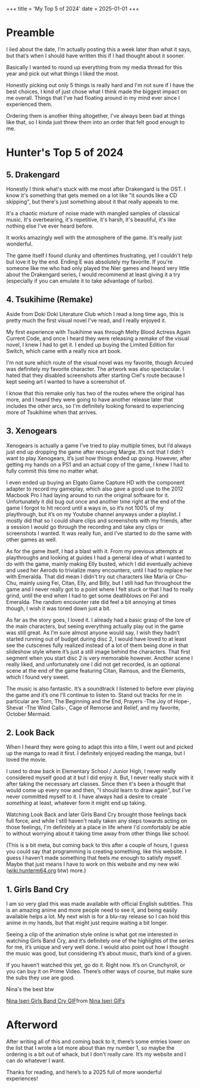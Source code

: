 +++
title = 'My Top 5 of 2024'
date = 2025-01-01
+++

# Preamble

I lied about the date, I’m actually posting this a week later than what it says, but that’s when I should have written this if I had thought about it sooner.


Basically I wanted to round up everything from my media thread for this year and pick out what things I liked the most.


Honestly picking out only 5 things is really hard and I'm not sure if I have the best choices, I kind of just chose what I think made the biggest impact on me overall. Things that I've had floating around in my mind ever since I experienced them.


Ordering them is another thing altogether, I've always been bad at things like that, so I kinda just threw them into an order that felt good enough to me.

# Hunter's Top 5 of 2024

## 5. Drakengard


Honestly I think what's stuck with me most after Drakengard is the OST. I know it's something that gets memed on a lot like "it sounds like a CD skipping", but there's just something about it that really appeals to me.


It's a chaotic mixture of noise made with mangled samples of classical music. It's overbearing, it's repetitive, it's harsh, it's beautiful, it's like nothing else I've ever heard before.


It works amazingly well with the atmosphere of the game. It's really just wonderful.


The game itself I found clunky and oftentimes frustrating, yet I couldn't help but love it by the end. Ending E was absolutely my favorite. If you're someone like me who had only played the Nier games and heard very little about the Drakengard series, I would recommend at least giving it a try (especially if you can emulate it to take advantage of turbo).


## 4. Tsukihime (Remake)


Aside from Doki Doki Literature Club which I read a long time ago, this is pretty much the first visual novel I've read, and I really enjoyed it.


My first experience with Tsukihime was through Melty Blood Actress Again Current Code, and once I heard they were releasing a remake of the visual novel, I knew I had to get it. I ended up buying the Limited Edition for Switch, which came with a really nice art book.


I'm not sure which route of the visual novel was my favorite, though Arcuied was definitely my favorite character. The artwork was also spectacular. I hated that they disabled screenshots after starting Ciel's route because I kept seeing art I wanted to have a screenshot of.


I know that this remake only has two of the routes where the original has more, and I heard they were going to have another release later that includes the other arcs, so I'm definitely looking forward to experiencing more of Tsukihime when that arrives.


## 3. Xenogears


Xenogears is actually a game I’ve tried to play multiple times, but I’d always just end up dropping the game after rescuing Margie. It’s not that I didn’t want to play Xenogears, it’s just how things ended up going. However, after getting my hands on a PS1 and an actual copy of the game, I knew I had to fully commit this time no matter what.


I even ended up buying an Elgato Game Capture HD with the component adapter to record my gameplay, which also gave a good use to the 2012 Macbook Pro I had laying around to run the original software for it. Unfortunately it did bug out once and another time right at the end of the game I forgot to hit record until a ways in, so it’s not 100% of my playthrough, but it’s on my Youtube channel anyways under a playlist. I mostly did that so I could share clips and screenshots with my friends, after a session I would go through the recording and take any clips or screenshots I wanted. It was really fun, and I’ve started to do the same with other games as well. 


As for the game itself, I had a blast with it. From my previous attempts at playthroughs and looking at guides I had a general idea of what I wanted to do with the game, mainly making Elly busted, which I did eventually achieve and used her Aerods to trivialize many encounters, until I had to replace her with Emeralda. That did mean I didn’t try out characters like Maria or Chu-Chu, mainly using Fei, Citan, Elly, and Billy, but I still had fun throughout the game and I never really got to a point where I felt stuck or that I had to really grind, until the end when I had to get some deathblows on Fei and Emeralda. The random encounter rate did feel a bit annoying at times though, I wish it was toned down just a bit. 


As far as the story goes, I loved it. I already had a basic grasp of the lore of the main characters, but seeing everything actually play out in the game was still great. As I’m sure almost anyone would say, I wish they hadn’t started running out of budget during disc 2, I would have loved to at least see the cutscenes fully realized instead of a lot of them being done in that slideshow style where it’s just a still image behind the characters. That first segment when you start disc 2 is very memorable however. Another scene I really liked, and unfortunately one I did not get recorded, is an optional scene at the end of the game featuring Citan, Ramsus, and the Elements, which I found very sweet. 


The music is also fantastic. It’s a soundtrack I listened to before ever playing the game and it’s one I’ll continue to listen to. Stand out tracks for me in particular are Torn, The Beginning and the End, Prayers -The Joy of Hope-, Shevat -The Wind Calls-, Cage of Remorse and Relief, and my favorite, October Mermaid.


## 2. Look Back


When I heard they were going to adapt this into a film, I went out and picked up the manga to read it first. I definitely enjoyed reading the manga, but I loved the movie.


I used to draw back in Elementary School / Junior High, I never really considered myself good at it but I did enjoy it. But, I never really stuck with it after taking the necessary art classes. Since then it's been a thought that would come up every now and then, "I should learn to draw again", but I've never committed myself to it. I have always had a desire to create *something* at least, whatever form it might end up taking.


Watching Look Back and later Girls Band Cry brought those feelings back full force, and while I still haven't really taken any steps towards acting on those feelings, I'm definitely at a place in life where I'd comfortably be able to without worrying about it taking time away from other things like school.


(This is a bit meta, but coming back to this after a couple of hours, I guess you could say that programming is creating something, like this website. I guess I haven’t made something that feels *me* enough to satisfy myself. Maybe that just means I have to work on this website and my new wiki ([wiki.hunterm64.org](wiki.hunterm64.org) btw) more.)


## 1. Girls Band Cry


I am so very glad this was made available with official English subtitles. This is an amazing anime and more people need to see it, and being easily available helps a lot. My next wish is for a blu-ray release so I can hold this anime in my hands, but that might just require waiting a bit longer.


Seeing a clip of the animation style online is what got me interested in watching Girls Band Cry, and it’s definitely one of the highlights of the series for me, it’s unique and very well done. I would also point out how I thought the music was good, but considering it’s about music, that’s kind of a given.


If you haven’t watched this yet, go do it. Right now. It’s on Crunchyroll, or you can buy it on Prime Video. There’s other ways of course, but make sure the subs they use are good.

Nina's the best btw

<div class="tenor-gif-embed" data-postid="7491478060007232419" data-share-method="host" data-aspect-ratio="0.532468" data-width="100%"><a href="https://tenor.com/view/nina-iseri-girls-band-cry-flip-off-gremlin-gif-7491478060007232419">Nina Iseri Girls Band Cry GIF</a>from <a href="https://tenor.com/search/nina+iseri-gifs">Nina Iseri GIFs</a></div> <script type="text/javascript" async src="https://tenor.com/embed.js"></script>


# Afterword


After writing all of this and coming back to it, there’s some entries lower on the list that I wrote a lot more about than my number 1, so maybe the ordering is a bit out of whack, but I don't really care. It’s my website and I can do whatever I want. 


Thanks for reading, and here’s to a 2025 full of more wonderful experiences!



